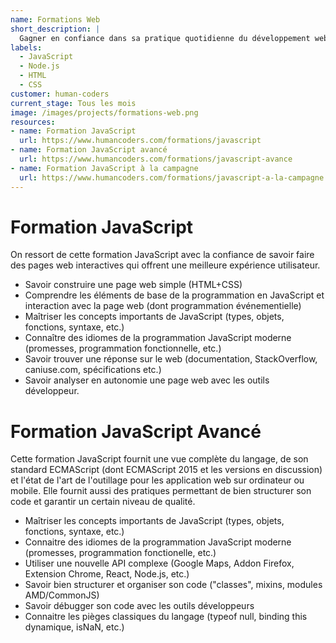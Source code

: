 ```yaml
---
name: Formations Web
short_description: |
  Gagner en confiance dans sa pratique quotidienne du développement web en apprenant à son rythme.
labels:
  - JavaScript
  - Node.js
  - HTML
  - CSS
customer: human-coders
current_stage: Tous les mois
image: /images/projects/formations-web.png
resources:
- name: Formation JavaScript
  url: https://www.humancoders.com/formations/javascript
- name: Formation JavaScript avancé
  url: https://www.humancoders.com/formations/javascript-avance
- name: Formation JavaScript à la campagne
  url: https://www.humancoders.com/formations/javascript-a-la-campagne
---
```



# Formation JavaScript

On ressort de cette formation JavaScript avec la confiance de savoir faire des pages web interactives qui offrent une meilleure expérience utilisateur.

- Savoir construire une page web simple (HTML+CSS)
- Comprendre les éléments de base de la programmation en JavaScript et interaction avec la page web (dont programmation événementielle)
- Maîtriser les concepts importants de JavaScript (types, objets, fonctions, syntaxe, etc.)
- Connaître des idiomes de la programmation JavaScript moderne (promesses, programmation fonctionnelle, etc.)
- Savoir trouver une réponse sur le web (documentation, StackOverflow, caniuse.com, spécifications etc.)
- Savoir analyser en autonomie une page web avec les outils développeur.


# Formation JavaScript Avancé

Cette formation JavaScript fournit une vue complète du langage, de son standard ECMAScript (dont ECMAScript 2015 et les versions en discussion) et l'état de l'art de l'outillage pour les application web sur ordinateur ou mobile. Elle fournit aussi des pratiques permettant de bien structurer son code et garantir un certain niveau de qualité.

- Maîtriser les concepts importants de JavaScript (types, objets, fonctions, syntaxe, etc.)
- Connaitre des idiomes de la programmation JavaScript moderne (promesses, programmation fonctionelle, etc.)
- Utiliser une nouvelle API complexe (Google Maps, Addon Firefox, Extension Chrome, React, Node.js, etc.)
- Savoir bien structurer et organiser son code ("classes", mixins, modules AMD/CommonJS)
- Savoir débugger son code avec les outils développeurs
- Connaitre les pièges classiques du langage (typeof null, binding this dynamique, isNaN, etc.)
